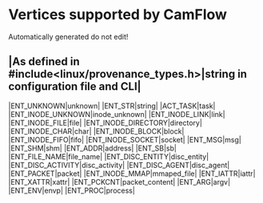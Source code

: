 # Vertices supported by CamFlow

Automatically generated do not edit!

|As defined in #include<linux/provenance_types.h>|string in configuration file and CLI|
---------------------------------------------------------------------------------------
|ENT_UNKNOWN|unknown|
|ENT_STR|string|
|ACT_TASK|task|
|ENT_INODE_UNKNOWN|inode_unknown|
|ENT_INODE_LINK|link|
|ENT_INODE_FILE|file|
|ENT_INODE_DIRECTORY|directory|
|ENT_INODE_CHAR|char|
|ENT_INODE_BLOCK|block|
|ENT_INODE_FIFO|fifo|
|ENT_INODE_SOCKET|socket|
|ENT_MSG|msg|
|ENT_SHM|shm|
|ENT_ADDR|address|
|ENT_SB|sb|
|ENT_FILE_NAME|file_name|
|ENT_DISC_ENTITY|disc_entity|
|ENT_DISC_ACTIVITY|disc_activity|
|ENT_DISC_AGENT|disc_agent|
|ENT_PACKET|packet|
|ENT_INODE_MMAP|mmaped_file|
|ENT_IATTR|iattr|
|ENT_XATTR|xattr|
|ENT_PCKCNT|packet_content|
|ENT_ARG|argv|
|ENT_ENV|envp|
|ENT_PROC|process|
